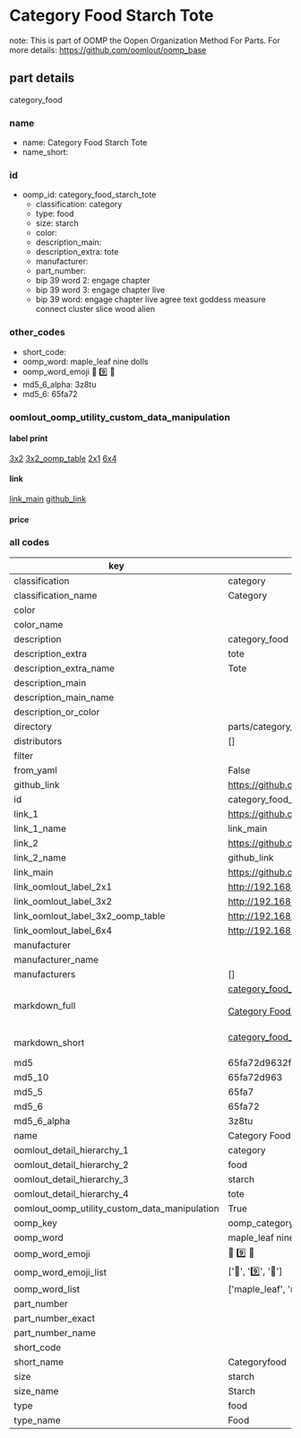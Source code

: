 # Category Food Starch Tote  

note: This is part of OOMP the Oopen Organization Method For Parts. For more details: https://github.com/oomlout/oomp_base

##  part details



category_food

### name
* name: Category Food Starch Tote
* name_short: 
### id
* oomp_id: category_food_starch_tote
  * classification: category
  * type: food
  * size: starch
  * color: 
  * description_main: 
  * description_extra: tote
  * manufacturer: 
  * part_number: 
  * bip 39 word 2: engage chapter
  * bip 39 word 3: engage chapter live
  * bip 39 word: engage chapter live agree text goddess measure connect cluster slice wood alien

### other_codes
* short_code: 
* oomp_word: maple_leaf nine dolls
* oomp_word_emoji :maple_leaf: :nine: :dolls:
* md5_6_alpha: 3z8tu
* md5_6: 65fa72






### oomlout_oomp_utility_custom_data_manipulation
#### label print
[3x2](http://192.168.1.245:1112/?label=oomp%203z8tu)
[3x2_oomp_table](http://192.168.1.107:1112/?label=oomp%203z8tu)
[2x1](http://192.168.1.242:1112/?label=oomp%203z8tu)
[6x4](http://192.168.1.55:1112/?label=oomp%203z8tu)    

#### link

[link_main](https://github.com/oomlout/oomlout_oomp_current_version_messy/tree/main/parts/category_food_starch_tote) [github_link](https://github.com/oomlout/oomlout_oomp_part_src/tree/main/parts/category_food_starch_tote)                             

#### price







### all codes 
| key | value |  
| --- | --- |  
| classification | category |  
| classification_name | Category |  
| color |  |  
| color_name |  |  
| description | category_food |  
| description_extra | tote |  
| description_extra_name | Tote |  
| description_main |  |  
| description_main_name |  |  
| description_or_color |   |  
| directory | parts/category_food_starch_tote |  
| distributors | [] |  
| filter |  |  
| from_yaml | False |  
| github_link | https://github.com/oomlout/oomlout_oomp_part_src/tree/main/parts/category_food_starch_tote |  
| id | category_food_starch_tote |  
| link_1 | https://github.com/oomlout/oomlout_oomp_current_version_messy/tree/main/parts/category_food_starch_tote |  
| link_1_name | link_main |  
| link_2 | https://github.com/oomlout/oomlout_oomp_part_src/tree/main/parts/category_food_starch_tote |  
| link_2_name | github_link |  
| link_main | https://github.com/oomlout/oomlout_oomp_current_version_messy/tree/main/parts/category_food_starch_tote |  
| link_oomlout_label_2x1 | http://192.168.1.242:1112/?label=oomp%203z8tu |  
| link_oomlout_label_3x2 | http://192.168.1.245:1112/?label=oomp%203z8tu |  
| link_oomlout_label_3x2_oomp_table | http://192.168.1.107:1112/?label=oomp%203z8tu |  
| link_oomlout_label_6x4 | http://192.168.1.55:1112/?label=oomp%203z8tu |  
| manufacturer |  |  
| manufacturer_name |  |  
| manufacturers | [] |  
| markdown_full | [category_food_starch_tote](https://github.com/oomlout/oomlout_oomp_current_version_messy/tree/main/parts/category_food_starch_tote)<br>[](https://github.com/oomlout/oomlout_oomp_current_version_messy/tree/main/parts/category_food_starch_tote)<br>[Category Food Starch Tote](https://github.com/oomlout/oomlout_oomp_current_version_messy/tree/main/parts/category_food_starch_tote)<br><br> |  
| markdown_short | [category_food_starch_tote](https://github.com/oomlout/oomlout_oomp_current_version_messy/tree/main/parts/category_food_starch_tote)<br><br> |  
| md5 | 65fa72d9632f313d90efd05105499a52 |  
| md5_10 | 65fa72d963 |  
| md5_5 | 65fa7 |  
| md5_6 | 65fa72 |  
| md5_6_alpha | 3z8tu |  
| name | Category Food Starch Tote |  
| oomlout_detail_hierarchy_1 | category |  
| oomlout_detail_hierarchy_2 | food |  
| oomlout_detail_hierarchy_3 | starch |  
| oomlout_detail_hierarchy_4 | tote |  
| oomlout_oomp_utility_custom_data_manipulation | True |  
| oomp_key | oomp_category_food_starch_tote |  
| oomp_word | maple_leaf nine dolls |  
| oomp_word_emoji | :maple_leaf: :nine: :dolls: |  
| oomp_word_emoji_list | [':maple_leaf:', ':nine:', ':dolls:'] |  
| oomp_word_list | ['maple_leaf', 'nine', 'dolls'] |  
| part_number |  |  
| part_number_exact |  |  
| part_number_name |  |  
| short_code |  |  
| short_name | Categoryfood |  
| size | starch |  
| size_name | Starch |  
| type | food |  
| type_name | Food |  

